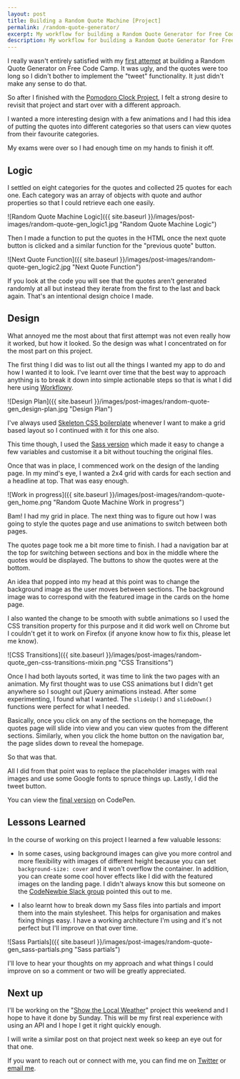 ```yaml
---
layout: post
title: Building a Random Quote Machine [Project]
permalink: /random-quote-generator/
excerpt: My workflow for building a Random Quote Generator for Free Code Camp
description: My workflow for building a Random Quote Generator for Free Code Camp
---
```


I really wasn't entirely satisfied with my [first attempt](http://codepen.io/ayoisaiah/full/zrqWje) at building a Random Quote Generator on Free Code Camp. It was ugly, and the quotes were too long so I didn't bother to implement the "tweet" functionality. It just didn't make any sense to do that.

So after I finished with the [Pomodoro Clock Project](http://codepen.io/ayoisaiah/full/wMZYvg/), I felt a strong desire to revisit that project and start over with a different approach.

I wanted a more interesting design with a  few animations and I had this idea of putting the quotes into different categories so that users can view quotes from their favourite categories.

My exams were over so I had enough time on my hands to finish it off.

Logic
---

I settled on eight categories for the quotes and collected 25 quotes for each one. Each category was an array of objects with quote and author properties so that I could retrieve each one easily.

![Random Quote Machine Logic]({{ site.baseurl }}/images/post-images/random-quote-gen_logic1.jpg  "Random Quote Machine Logic")

Then I made a function to put the quotes in the HTML once the next quote button is clicked and a similar function for the "previous quote" button.

![Next Quote Function]({{ site.baseurl }}/images/post-images/random-quote-gen_logic2.jpg  "Next Quote Function")

If you look at the code you will see that the quotes aren't generated randomly at all but instead they iterate from the first to the last and back again. That's an intentional design choice I made.

Design
---

What annoyed me the most about that first attempt was not even really how it worked, but how it looked. So the design was what I concentrated on for the most part on this project.

The first thing I did was to list out all the things I wanted my app to do and how I wanted it to look. I've learnt over time that the best way to approach anything is to break it down into simple actionable steps so that is what I did here using [Workflowy](https://workflowy.com/invite/2dbe7482.lnx). 

![Design Plan]({{ site.baseurl }}/images/post-images/random-quote-gen_design-plan.jpg  "Design Plan")

I've always used [Skeleton CSS boilerplate](http://getskeleton.com/) whenever I want to make a grid based layout so I continued with it for this one also.

This time though, I used the [Sass version](https://github.com/WhatsNewSaes/Skeleton-Sass) which made it easy to change a few variables and customise it a bit without touching the original files.

Once that was in place, I commenced work on the design of the landing page. In my mind's eye, I wanted a 2x4 grid with cards for each section and a headline at top. That was easy enough.

![Work in progress]({{ site.baseurl }}/images/post-images/random-quote-gen_home.png  "Random Quote Machine Work in progress")

Bam! I had my grid in place. The next thing was to figure out how I was going to style the quotes page and use animations to switch between both pages.

The quotes page took me a bit more time to finish. I had a navigation bar at the top for switching between sections and box in the middle where the quotes would be displayed. The buttons to show the quotes were at the bottom.

An idea that popped into my head at this point was to change the background image as the user moves between sections. The background image was to correspond with the featured image in the cards on the home page.

I also wanted the change to be smooth with subtle animations so I used the CSS transition property for this purpose and it did work well on Chrome but I couldn't get it to work on Firefox (if anyone know how to fix this, please let me know).

![CSS Transitions]({{ site.baseurl }}/images/post-images/random-quote_gen-css-transitions-mixin.png  "CSS Transitions")

Once I had both layouts sorted, it was time to link the two pages with an animation. My first thought was to use CSS animations but I didn't get anywhere so I sought out jQuery animations instead. After some experimenting, I found what I wanted. The `slideUp()` and `slideDown()` functions were perfect for what I needed. 

Basically, once you click on any of the sections on the homepage, the quotes page will slide into view and you can view quotes from the different sections. Similarly, when you click the home button on the navigation bar, the page slides down to reveal the homepage.

So that was that. 

All I did from that point was to replace the placeholder images with real images and use some Google fonts to spruce things up. Lastly, I did the tweet button.

You can view the [final version](http://codepen.io/ayoisaiah/full/RaGpoM) on CodePen.

Lessons Learned
---

In the course of working on this project I learned a few valuable lessons:

- In some cases, using background images can give you more control and more flexibility with images of different height because you can set `background-size: cover` and it won't overflow the container. In addition, you can create some cool hover effects like I did with the featured images on the landing page. I didn't always know this but someone on the [CodeNewbie Slack group](https://codenewbie.typeform.com/to/uwsWlZ) pointed this out to me.

- I also learnt how to break down my Sass files into partials and import them into the main stylesheet. This helps for organisation and makes fixing things easy. I have a working architecture I'm using and it's not perfect but I'll improve on that over time.

![Sass Partials]({{ site.baseurl }}/images/post-images/random-quote-gen_sass-partials.png  "Sass partials")

I'll love to hear your thoughts on my approach and what things I could improve on so a comment or two will be greatly appreciated.

Next up
---

I'll be working on the  "[Show the Local Weather](https://www.freecodecamp.com/challenges/show-the-local-weather)" project this weekend and I hope to have it done by Sunday. This will be my first real experience with using an API and I hope I get it right quickly enough.

I will write a similar post on that project next week so keep an eye out for that one.

If you want to reach out or connect with me, you can find me on [Twitter](https://twitter.com/ayisaiah) or [email me](mailto:ayisaiah@gmail.com).